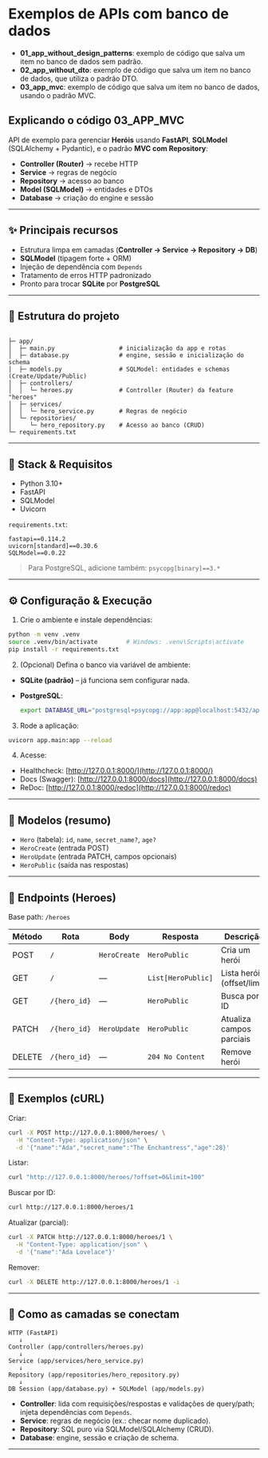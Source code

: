 # Exemplos de APIs com banco de dados 

* **01_app_without_design_patterns**: exemplo de código que salva um item no banco de dados sem padrão. 
* **02_app_without_dto**: exemplo de código que salva um item no banco de dados, que utiliza o padrão DTO.
* **03_app_mvc**: exemplo de código que salva um item no banco de dados, usando o padrão MVC.

## Explicando o código 03_APP_MVC

API de exemplo para gerenciar **Heróis** usando **FastAPI**, **SQLModel** (SQLAlchemy + Pydantic), e o padrão **MVC com Repository**:

* **Controller (Router)** → recebe HTTP
* **Service** → regras de negócio
* **Repository** → acesso ao banco
* **Model (SQLModel)** → entidades e DTOs
* **Database** → criação do engine e sessão

---

## ✨ Principais recursos

* Estrutura limpa em camadas (**Controller → Service → Repository → DB**)
* **SQLModel** (tipagem forte + ORM)
* Injeção de dependência com `Depends`
* Tratamento de erros HTTP padronizado
* Pronto para trocar **SQLite** por **PostgreSQL**

---

## 📂 Estrutura do projeto

```

├─ app/
│  ├─ main.py                  # inicialização da app e rotas
│  ├─ database.py              # engine, sessão e inicialização do schema
│  ├─ models.py                # SQLModel: entidades e schemas (Create/Update/Public)
│  ├─ controllers/
│  │  └─ heroes.py             # Controller (Router) da feature "heroes"
│  ├─ services/
│  │  └─ hero_service.py       # Regras de negócio
│  └─ repositories/
│     └─ hero_repository.py    # Acesso ao banco (CRUD)
└─ requirements.txt
```

---

## 🧰 Stack & Requisitos

* Python 3.10+
* FastAPI
* SQLModel
* Uvicorn

`requirements.txt`:

```
fastapi==0.114.2
uvicorn[standard]==0.30.6
SQLModel==0.0.22
```

> Para PostgreSQL, adicione também: `psycopg[binary]==3.*`

---

## ⚙️ Configuração & Execução

1. Crie o ambiente e instale dependências:

```bash
python -m venv .venv
source .venv/bin/activate        # Windows: .venv\Scripts\activate
pip install -r requirements.txt
```

2. (Opcional) Defina o banco via variável de ambiente:

* **SQLite (padrão)** – já funciona sem configurar nada.
* **PostgreSQL**:

  ```bash
  export DATABASE_URL="postgresql+psycopg://app:app@localhost:5432/appdb"
  ```

3. Rode a aplicação:

```bash
uvicorn app.main:app --reload
```

4. Acesse:

* Healthcheck: [http://127.0.0.1:8000/](http://127.0.0.1:8000/)
* Docs (Swagger): [http://127.0.0.1:8000/docs](http://127.0.0.1:8000/docs)
* ReDoc: [http://127.0.0.1:8000/redoc](http://127.0.0.1:8000/redoc)

---

## 🧱 Modelos (resumo)

* `Hero` (tabela): `id`, `name`, `secret_name?`, `age?`
* `HeroCreate` (entrada POST)
* `HeroUpdate` (entrada PATCH, campos opcionais)
* `HeroPublic` (saída nas respostas)

---

## 🔌 Endpoints (Heroes)

Base path: `/heroes`

| Método | Rota         | Body         | Resposta           | Descrição                   |
| ------ | ------------ | ------------ | ------------------ | --------------------------- |
| POST   | `/`          | `HeroCreate` | `HeroPublic`       | Cria um herói               |
| GET    | `/`          | —            | `List[HeroPublic]` | Lista heróis (offset/limit) |
| GET    | `/{hero_id}` | —            | `HeroPublic`       | Busca por ID                |
| PATCH  | `/{hero_id}` | `HeroUpdate` | `HeroPublic`       | Atualiza campos parciais    |
| DELETE | `/{hero_id}` | —            | `204 No Content`   | Remove herói                |

---

## 🧪 Exemplos (cURL)

Criar:

```bash
curl -X POST http://127.0.0.1:8000/heroes/ \
  -H "Content-Type: application/json" \
  -d '{"name":"Ada","secret_name":"The Enchantress","age":28}'
```

Listar:

```bash
curl "http://127.0.0.1:8000/heroes/?offset=0&limit=100"
```

Buscar por ID:

```bash
curl http://127.0.0.1:8000/heroes/1
```

Atualizar (parcial):

```bash
curl -X PATCH http://127.0.0.1:8000/heroes/1 \
  -H "Content-Type: application/json" \
  -d '{"name":"Ada Lovelace"}'
```

Remover:

```bash
curl -X DELETE http://127.0.0.1:8000/heroes/1 -i
```

---

## 🧠 Como as camadas se conectam

```
HTTP (FastAPI)
   ↓
Controller (app/controllers/heroes.py)
   ↓
Service (app/services/hero_service.py)
   ↓
Repository (app/repositories/hero_repository.py)
   ↓
DB Session (app/database.py) + SQLModel (app/models.py)
```

* **Controller**: lida com requisições/respostas e validações de query/path; injeta dependências com `Depends`.
* **Service**: regras de negócio (ex.: checar nome duplicado).
* **Repository**: SQL puro via SQLModel/SQLAlchemy (CRUD).
* **Database**: engine, sessão e criação de schema.

---
